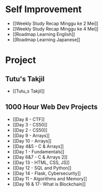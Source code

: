 # Self Improvement
- [[Weekly Study Recap Minggu ke 2 Mei]]
- [[Weekly Study Recap Minggu ke 4 Mei]]
- [[Roadmap Learning English]]
- [[Roadmap Learning Japanese]]
# Project
## Tutu's Takjil
- [[Tutu_s Takjil]]
## 1000 Hour Web Dev Projects
- [[Day 8 - CTF]]
- [[Day 3 - CS50]]
- [[Day 2 - CS50]]
- [[Day 9 - Arrays]]
- [[Day 10 - Arrays]]
- [[Day 4&5 - C & Arrays]]
- [[Day 1 - Fundamentals]]
- [[Day 6&7 - C & Arrays 2]]
- [[Day 13 - HTML, CSS, JS]]
- [[Day 12 - SQL and Python]]
- [[Day 14 - Flask, Cybersecurity]]
- [[Day 11 - Algorithms and Memory]]
- [[Day 16 & 17- What is Blockchain]]